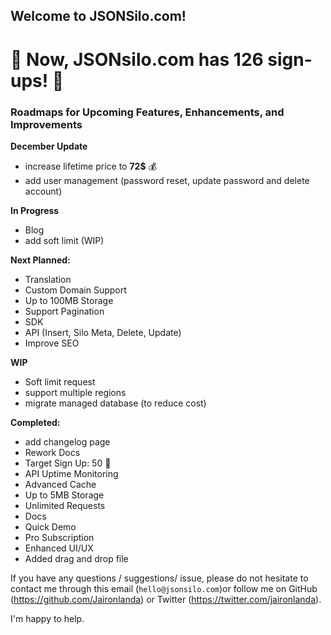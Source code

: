 ## Welcome to JSONSilo.com!


# 🎉 Now, JSONsilo.com has 126 sign-ups! 🎉

### Roadmaps for Upcoming Features, Enhancements, and Improvements

**December Update**
- increase lifetime price to **72$** 💰
- add user management (password reset, update password and delete account)

**In Progress**
- Blog
- add soft limit (WIP)


  
**Next Planned:**
- Translation
- Custom Domain Support
- Up to 100MB Storage
- Support Pagination
- SDK
- API (Insert, Silo Meta, Delete, Update)
- Improve SEO
  
**WIP**
- Soft limit request
- support multiple regions
- migrate managed database (to reduce cost)

  
**Completed:**
- add changelog page
- Rework Docs
- Target Sign Up: 50 🎉
- API Uptime Monitoring
- Advanced Cache
- Up to 5MB Storage
- Unlimited Requests
- Docs
- Quick Demo
- Pro Subscription
- Enhanced UI/UX
- Added drag and drop file

If you have any questions / suggestions/ issue, please do not hesitate to contact me through this email (`hello@jsonsilo.com`)or follow me on GitHub (https://github.com/Jaironlanda) or Twitter (https://twitter.com/jaironlanda).

I'm happy to help.

